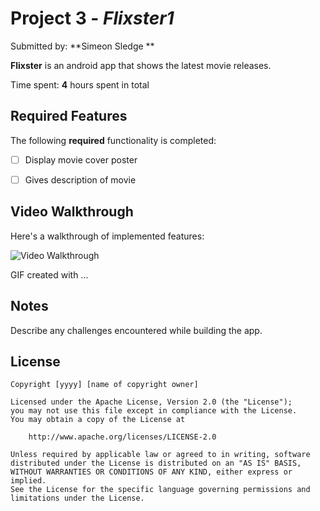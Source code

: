 # Project 3 - *Flixster1*

Submitted by: **Simeon Sledge **

**Flixster** is an android app that shows the latest movie releases. 

Time spent: **4** hours spent in total

## Required Features

The following **required** functionality is completed:

* [ ] Display movie cover poster
* [ ] Gives description of movie



## Video Walkthrough

Here's a walkthrough of implemented features:

<img src='http://www.giphy.com/gifs/shoE8NxNdB8Zzh8ami' title='Video Walkthrough' width='' alt='Video Walkthrough' />

<!-- Replace this with whatever GIF tool you used! -->
GIF created with ...  
<!-- Recommended tools:
[Kap](https://getkap.co/) for macOS
[ScreenToGif](https://www.screentogif.com/) for Windows
[peek](https://github.com/phw/peek) for Linux. -->

## Notes

Describe any challenges encountered while building the app.

## License

    Copyright [yyyy] [name of copyright owner]

    Licensed under the Apache License, Version 2.0 (the "License");
    you may not use this file except in compliance with the License.
    You may obtain a copy of the License at

        http://www.apache.org/licenses/LICENSE-2.0

    Unless required by applicable law or agreed to in writing, software
    distributed under the License is distributed on an "AS IS" BASIS,
    WITHOUT WARRANTIES OR CONDITIONS OF ANY KIND, either express or implied.
    See the License for the specific language governing permissions and
    limitations under the License.

